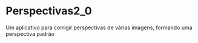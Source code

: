 # Perspectivas2_0
Um aplicativo para corrigir perspectivas de várias imagens, formando uma perspectiva padrão
